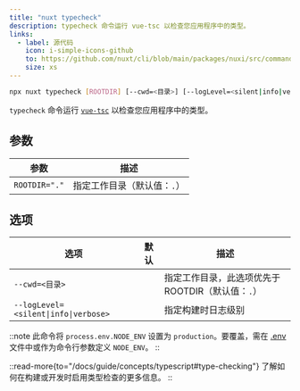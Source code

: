 ```yaml
---
title: "nuxt typecheck"
description: typecheck 命令运行 vue-tsc 以检查您应用程序中的类型。
links:
  - label: 源代码
    icon: i-simple-icons-github
    to: https://github.com/nuxt/cli/blob/main/packages/nuxi/src/commands/typecheck.ts
    size: xs
---
```


<!--typecheck-cmd-->
```bash [终端]
npx nuxt typecheck [ROOTDIR] [--cwd=<目录>] [--logLevel=<silent|info|verbose>]
```
<!--/typecheck-cmd-->

`typecheck` 命令运行 [`vue-tsc`](https://github.com/vuejs/language-tools/tree/master/packages/tsc) 以检查您应用程序中的类型。

## 参数

<!--typecheck-args-->
参数 | 描述
--- | ---
`ROOTDIR="."` | 指定工作目录（默认值：`.`）
<!--/typecheck-args-->

## 选项

<!--typecheck-opts-->
选项 | 默认 | 描述
--- | --- | ---
`--cwd=<目录>` |  | 指定工作目录，此选项优先于 ROOTDIR（默认值：`.`）
`--logLevel=<silent\|info\|verbose>` |  | 指定构建时日志级别
<!--/typecheck-opts-->

::note
此命令将 `process.env.NODE_ENV` 设置为 `production`。要覆盖，需在 [.env](/docs/guide/directory-structure/env) 文件中或作为命令行参数定义 `NODE_ENV`。
::

::read-more{to="/docs/guide/concepts/typescript#type-checking"}
了解如何在构建或开发时启用类型检查的更多信息。
::
